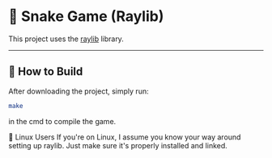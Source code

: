 # 🐍 Snake Game (Raylib)

This project uses the [raylib](https://www.raylib.com/) library.

---

## 🔧 How to Build

After downloading the project, simply run:

```bash
make
```

in the cmd to compile the game.

🐧 Linux Users
If you're on Linux, I assume you know your way around setting up raylib. Just make sure it's properly installed and linked.
